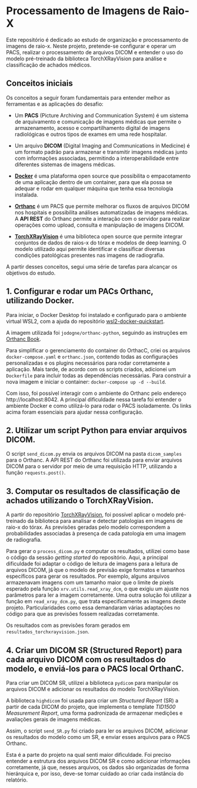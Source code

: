 # Processamento de Imagens de Raio-X

Este repositório é dedicado ao estudo de organização e processamento de imagens de raio-x. Neste projeto, pretende-se configurar e operar um PACS, realizar o processamento de arquivos DICOM e entender o uso do modelo pré-treinado da biblioteca TorchXRayVision para análise e classificação de achados médicos.

## Conceitos iniciais

Os conceitos a seguir foram fundamentais para entender melhor as ferramentas e as aplicações do desafio:

* Um **PACS** (Picture Archiving and Communication System) é um sistema de arquivamento e comunicação de imagens médicas que permite o armazenamento, acesso e compartilhamento digital de imagens radiológicas e outros tipos de exames em uma rede hospitalar.

* Um arquivo **DICOM** (Digital Imaging and Communications in Medicine) é um formato padrão para armazenar e transmitir imagens médicas junto com informações associadas, permitindo a interoperabilidade entre diferentes sistemas de imagens médicas.

* **[Docker](https://www.docker.com/)** é uma plataforma open source que possibilita o empacotamento de uma aplicação dentro de um container, para que ela possa se adequar e rodar em qualquer máquina que tenha essa tecnologia instalada.

* **[Orthanc](https://www.orthanc-server.com/)** é um PACS que permite melhorar os fluxos de arquivos DICOM nos hospitais e possibilita análises automatizadas de imagens médicas. A **API REST** do Orthanc permite a interação com o servidor para realizar operações como upload, consulta e manipulação de imagens DICOM.

* **[TorchXRayVision](https://github.com/mlmed/torchxrayvision)** é uma biblioteca open source que permite integrar conjuntos de dados de raios-x do tórax e modelos de deep learning. O modelo utilizado aqui permite identificar e classificar diversas condições patológicas presentes nas imagens de radiografia.

A partir desses conceitos, segui uma série de tarefas para alcançar os objetivos do estudo.

## 1. Configurar e rodar um PACs Orthanc, utilizando Docker.

Para iniciar, o Docker Desktop foi instalado e configurado para o ambiente virtual WSL2, com a ajuda do repositório [wsl2-docker-quickstart](https://github.com/codeedu/wsl2-docker-quickstart).

A imagem utilizada foi `jodogne/orthanc-python`, seguindo as instruções em [Orthanc Book](https://orthanc.uclouvain.be/book/users/docker.html).

Para simplificar o gerenciamento do container do OrthacC, criei os arquivos `docker-compose.yaml` e `orthanc.json`, contendo todas as configurações personalizadas e os plugins necessários para rodar corretamente a aplicação. Mais tarde, de acordo com os scripts criados, adicionei um `Dockerfile` para incluir todas as dependências necessárias. Para construir a nova imagem e iniciar o container: `docker-compose up -d --build`.

Com isso, foi possível interagir com o ambiente do Orthanc pelo endereço http://localhost:8042. A principal dificuldade nessa tarefa foi entender o ambiente Docker e como utilizá-lo para rodar o PACS isoladamente. Os links acima foram essenciais para ajudar nessa configuração.

## 2. Utilizar um script Python para enviar arquivos DICOM.

O script `send_dicom.py` envia os arquivos DICOM na pasta `dicom_samples` para o Orthanc. A API REST do Orthanc foi utilizada para enviar arquivos DICOM para o servidor por meio de uma requisição HTTP, utilizando a função `requests.post()`.

## 3. Computar os resultados de classificação de achados utilizando o TorchXRayVision. 

A partir do repositório [TorchXRayVision](https://github.com/mlmed/torchxrayvision), foi possível aplicar o modelo pré-treinado da biblioteca para analisar e detectar patologias em imagens de raio-x do tórax. As previsões geradas pelo modelo correspondem a probabilidades associadas à presença de cada patologia em uma imagem de radiografia.

Para gerar o `process_dicom.py` e computar os resultados, utilizei como base o código da sessão _getting started_ do repositório. Aqui, a principal dificuldade foi adaptar o código de leitura de imagens para a leitura de arquivos DICOM, já que o modelo de previsão exige formatos e tamanhos específicos para gerar os resultados. Por exemplo, alguns arquivos armazenavam imagens com um tamanho maior que o limite de pixels esperado pela função `xrv.utils.read_xray_dcm`, o que exigiu um ajuste nos parâmetros para ler a imagem corretamente. Uma outra solução foi utilizar a função em `read_xray_dcm.py`, que trata especificamente as imagens deste projeto. Particularidades como essa demandaram várias adaptações no código para que as previsões fossem realizadas corretamente.

Os resultados com as previsões foram gerados em `resultados_torchxrayvision.json`.

## 4. Criar um DICOM SR (Structured Report) para cada arquivo DICOM com os resultados do modelo, e enviá-los para o PACS local OrthanC.

Para criar um DICOM SR, utilizei a biblioteca `pydicom` para manipular os arquivos DICOM e adicionar os resultados do modelo TorchXRayVision.

A biblioteca `highdicom` foi usada para criar um _Structured Report_ (SR) a partir de cada DICOM do projeto, que implementa o template _TID1500 Measurement Report_, uma forma padronizada de armazenar medições e avaliações gerais de imagens médicas.

Assim, o script `send_SR.py` foi criado para ler os arquivos DICOM, adicionar os resultados do modelo como um SR, e enviar esses arquivos para o PACS Orthanc.

Esta é a parte do projeto na qual senti maior dificuldade. Foi preciso entender a estrutura dos arquivos DICOM SR e como adicionar informações corretamente, já que, nesses arquivos, os dados são organizadas de forma hierárquica e, por isso, deve-se tomar cuidado ao criar cada instância do relatório.